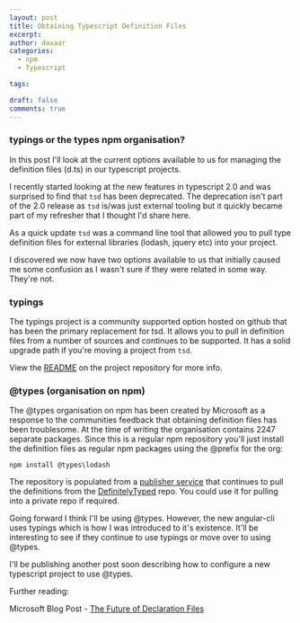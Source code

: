 ```yaml
---
layout: post
title: Obtaining Typescript Definition Files
excerpt:
author: daxaar
categories:
  - npm
  - Typescript

tags:

draft: false
comments: true
---
```

### typings or the types npm organisation?

In this post I'll look at the current options available to us for managing the definition files (d.ts) in our typescript projects.

I recently started looking at the new features in typescript 2.0 and was surprised to find that <code>tsd</code> has been deprecated.  The deprecation isn't part of the 2.0 release as <code>tsd</code> is/was just external tooling but it quickly became part of my refresher that I thought I'd share here.

As a quick update <code>tsd</code> was a command line tool that allowed you to pull type definition files for external libraries (lodash, jquery etc) into your project.

I discovered we now have two options available to us that initially caused me some confusion as I wasn't sure if they were related in some way.  They're not.

### typings

The typings project is a community supported option hosted on github that has been the primary replacement for tsd.  It allows you to pull in definition files from a number of sources and continues to be supported.  It has a solid upgrade path if you're moving a project from <code>tsd</code>.

View the <a href="https://github.com/typings/typings">README</a> on the project repository for more info.

<h3>@types (organisation on npm)</h3>

The @types organisation on npm has been created by Microsoft as a response to the communities feedback that obtaining definition files has been troublesome.  At the time of writing the organisation contains 2247 separate packages.  Since this is a regular npm repository you'll just install the definition files as regular npm packages using the @prefix for the org:

~~~
npm install @types\lodash
~~~

The repository is populated from a <a href="https://github.com/Microsoft/types-publisher">publisher service</a> that continues to pull the definitions from the <a href="https://github.com/DefinitelyTyped/DefinitelyTyped">DefinitelyTyped</a> repo.  You could use it for pulling into a private repo if required.

Going forward I think I'll be using @types.  However, the new angular-cli uses typings which is how I was introduced to it's existence.  It'll be interesting to see if they continue to use typings or move over to using @types.

I'll be publishing another post soon describing how to configure a new typescript project to use @types.

Further reading:

Microsoft Blog Post - <a href="https://blogs.msdn.microsoft.com/typescript/2016/06/15/the-future-of-declaration-files/">The Future of Declaration Files</a>
